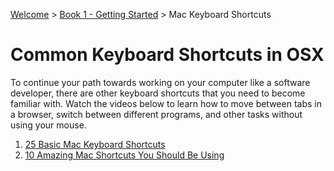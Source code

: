 [Welcome](https://nashville-software-school.github.io/prework/) > [Book 1 - Getting Started](../README.md) > Mac Keyboard Shortcuts

# Common Keyboard Shortcuts in OSX

To continue your path towards working on your computer like a software developer, there are other keyboard shortcuts that you need to become familiar with. Watch the videos below to learn how to move between tabs in a browser, switch between different programs, and other tasks without using your mouse.

1. [25 Basic Mac Keyboard Shortcuts](https://www.youtube.com/watch?v=AdMuZses96Q&feature=youtu.be)
1. [10 Amazing Mac Shortcuts You Should Be Using](https://www.youtube.com/watch?v=orl83v89iaY)
